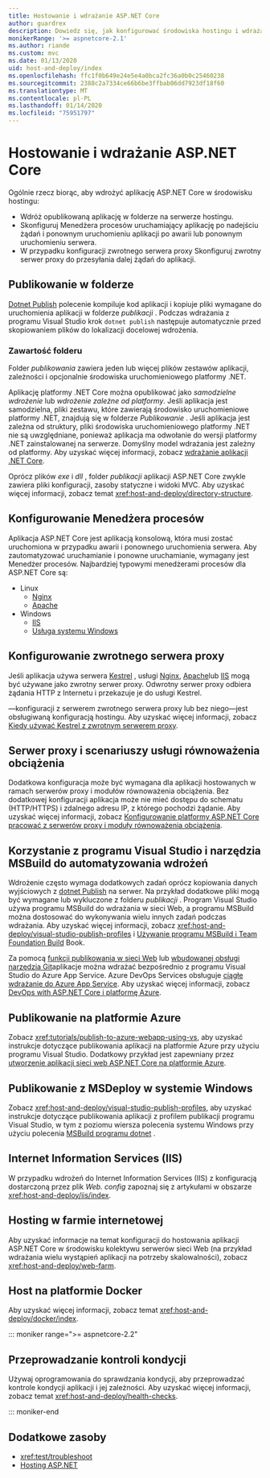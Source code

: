 ```yaml
---
title: Hostowanie i wdrażanie ASP.NET Core
author: guardrex
description: Dowiedz się, jak konfigurować środowiska hostingu i wdrażać ASP.NET Core aplikacje.
monikerRange: '>= aspnetcore-2.1'
ms.author: riande
ms.custom: mvc
ms.date: 01/13/2020
uid: host-and-deploy/index
ms.openlocfilehash: ffc1f0b649e24e5e4a0bca2fc36a0b0c25460238
ms.sourcegitcommit: 2388c2a7334ce66b6be3ffbab06dd7923df18f60
ms.translationtype: MT
ms.contentlocale: pl-PL
ms.lasthandoff: 01/14/2020
ms.locfileid: "75951797"
---
```

# <a name="host-and-deploy-aspnet-core"></a>Hostowanie i wdrażanie ASP.NET Core

Ogólnie rzecz biorąc, aby wdrożyć aplikację ASP.NET Core w środowisku hostingu:

* Wdróż opublikowaną aplikację w folderze na serwerze hostingu.
* Skonfiguruj Menedżera procesów uruchamiający aplikację po nadejściu żądań i ponownym uruchomieniu aplikacji po awarii lub ponownym uruchomieniu serwera.
* W przypadku konfiguracji zwrotnego serwera proxy Skonfiguruj zwrotny serwer proxy do przesyłania dalej żądań do aplikacji.

## <a name="publish-to-a-folder"></a>Publikowanie w folderze

[Dotnet Publish](/dotnet/core/tools/dotnet-publish) polecenie kompiluje kod aplikacji i kopiuje pliki wymagane do uruchomienia aplikacji w folderze *publikacji* . Podczas wdrażania z programu Visual Studio krok `dotnet publish` następuje automatycznie przed skopiowaniem plików do lokalizacji docelowej wdrożenia.

### <a name="folder-contents"></a>Zawartość folderu

Folder *publikowania* zawiera jeden lub więcej plików zestawów aplikacji, zależności i opcjonalnie środowiska uruchomieniowego platformy .NET.

Aplikację platformy .NET Core można opublikować jako *samodzielne wdrożenie* lub *wdrożenie zależne od platformy*. Jeśli aplikacja jest samodzielna, pliki zestawu, które zawierają środowisko uruchomieniowe platformy .NET, znajdują się w folderze *Publikowanie* . Jeśli aplikacja jest zależna od struktury, pliki środowiska uruchomieniowego platformy .NET nie są uwzględniane, ponieważ aplikacja ma odwołanie do wersji platformy .NET zainstalowanej na serwerze. Domyślny model wdrażania jest zależny od platformy. Aby uzyskać więcej informacji, zobacz [wdrażanie aplikacji .NET Core](/dotnet/core/deploying/).

Oprócz plików *exe* i *dll* , folder *publikacji* aplikacji ASP.NET Core zwykle zawiera pliki konfiguracji, zasoby statyczne i widoki MVC. Aby uzyskać więcej informacji, zobacz temat <xref:host-and-deploy/directory-structure>.

## <a name="set-up-a-process-manager"></a>Konfigurowanie Menedżera procesów

Aplikacja ASP.NET Core jest aplikacją konsolową, która musi zostać uruchomiona w przypadku awarii i ponownego uruchomienia serwera. Aby zautomatyzować uruchamianie i ponowne uruchamianie, wymagany jest Menedżer procesów. Najbardziej typowymi menedżerami procesów dla ASP.NET Core są:

* Linux
  * [Nginx](xref:host-and-deploy/linux-nginx)
  * [Apache](xref:host-and-deploy/linux-apache)
* Windows
  * [IIS](xref:host-and-deploy/iis/index)
  * [Usługa systemu Windows](xref:host-and-deploy/windows-service)

## <a name="set-up-a-reverse-proxy"></a>Konfigurowanie zwrotnego serwera proxy

Jeśli aplikacja używa serwera [Kestrel](xref:fundamentals/servers/kestrel) , usługi [Nginx](xref:host-and-deploy/linux-nginx), [Apache](xref:host-and-deploy/linux-apache)lub [IIS](xref:host-and-deploy/iis/index) mogą być używane jako zwrotny serwer proxy. Odwrotny serwer proxy odbiera żądania HTTP z Internetu i przekazuje je do usługi Kestrel.

&mdash;konfiguracji z serwerem zwrotnego serwera proxy lub bez niego&mdash;jest obsługiwaną konfiguracją hostingu. Aby uzyskać więcej informacji, zobacz [Kiedy używać Kestrel z zwrotnym serwerem proxy](xref:fundamentals/servers/kestrel#when-to-use-kestrel-with-a-reverse-proxy).

## <a name="proxy-server-and-load-balancer-scenarios"></a>Serwer proxy i scenariuszy usługi równoważenia obciążenia

Dodatkowa konfiguracja może być wymagana dla aplikacji hostowanych w ramach serwerów proxy i modułów równoważenia obciążenia. Bez dodatkowej konfiguracji aplikacja może nie mieć dostępu do schematu (HTTP/HTTPS) i zdalnego adresu IP, z którego pochodzi żądanie. Aby uzyskać więcej informacji, zobacz [Konfigurowanie platformy ASP.NET Core pracować z serwerów proxy i moduły równoważenia obciążenia](xref:host-and-deploy/proxy-load-balancer).

## <a name="use-visual-studio-and-msbuild-to-automate-deployments"></a>Korzystanie z programu Visual Studio i narzędzia MSBuild do automatyzowania wdrożeń

Wdrożenie często wymaga dodatkowych zadań oprócz kopiowania danych wyjściowych z [dotnet Publish](/dotnet/core/tools/dotnet-publish) na serwer. Na przykład dodatkowe pliki mogą być wymagane lub wykluczone z folderu *publikacji* . Program Visual Studio używa programu MSBuild do wdrażania w sieci Web, a programu MSBuild można dostosować do wykonywania wielu innych zadań podczas wdrażania. Aby uzyskać więcej informacji, zobacz <xref:host-and-deploy/visual-studio-publish-profiles> i [Używanie programu MSBuild i Team Foundation Build](http://msbuildbook.com/) Book.

Za pomocą [funkcji publikowania w sieci Web](xref:tutorials/publish-to-azure-webapp-using-vs) lub [wbudowanej obsługi narzędzia Git](xref:host-and-deploy/azure-apps/azure-continuous-deployment)aplikacje można wdrażać bezpośrednio z programu Visual Studio do Azure App Service. Azure DevOps Services obsługuje [ciągłe wdrażanie do Azure App Service](/azure/devops/pipelines/targets/webapp). Aby uzyskać więcej informacji, zobacz [DevOps with ASP.NET Core i platformę Azure](xref:azure/devops/index).

## <a name="publish-to-azure"></a>Publikowanie na platformie Azure

Zobacz <xref:tutorials/publish-to-azure-webapp-using-vs>, aby uzyskać instrukcje dotyczące publikowania aplikacji na platformie Azure przy użyciu programu Visual Studio. Dodatkowy przykład jest zapewniany przez [utworzenie aplikacji sieci web ASP.NET Core na platformie Azure](/azure/app-service/app-service-web-get-started-dotnet).

## <a name="publish-with-msdeploy-on-windows"></a>Publikowanie z MSDeploy w systemie Windows

Zobacz <xref:host-and-deploy/visual-studio-publish-profiles>, aby uzyskać instrukcje dotyczące publikowania aplikacji z profilem publikacji programu Visual Studio, w tym z poziomu wiersza polecenia systemu Windows przy użyciu polecenia [MSBuild programu dotnet](/dotnet/core/tools/dotnet-msbuild) .

## <a name="internet-information-services-iis"></a>Internet Information Services (IIS)

W przypadku wdrożeń do Internet Information Services (IIS) z konfiguracją dostarczoną przez plik *Web. config* zapoznaj się z artykułami w obszarze <xref:host-and-deploy/iis/index>.

## <a name="host-in-a-web-farm"></a>Hosting w farmie internetowej

Aby uzyskać informacje na temat konfiguracji do hostowania aplikacji ASP.NET Core w środowisku kolektywu serwerów sieci Web (na przykład wdrażania wielu wystąpień aplikacji na potrzeby skalowalności), zobacz <xref:host-and-deploy/web-farm>.

## <a name="host-on-docker"></a>Host na platformie Docker

Aby uzyskać więcej informacji, zobacz temat <xref:host-and-deploy/docker/index>.

::: moniker range=">= aspnetcore-2.2"

## <a name="perform-health-checks"></a>Przeprowadzanie kontroli kondycji

Używaj oprogramowania do sprawdzania kondycji, aby przeprowadzać kontrole kondycji aplikacji i jej zależności. Aby uzyskać więcej informacji, zobacz temat <xref:host-and-deploy/health-checks>.

::: moniker-end

## <a name="additional-resources"></a>Dodatkowe zasoby

* <xref:test/troubleshoot>
* [Hosting ASP.NET](https://dotnet.microsoft.com/apps/aspnet/hosting)
